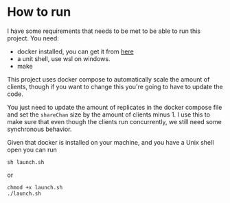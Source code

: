 # How to run
I have some requirements that needs to be met to be able to run this project.
You need:
- docker installed, you can get it from [here](https://www.docker.com)
- a unit shell, use wsl on windows.
- make


This project uses docker compose to automatically scale the amount of clients, though if you want to change this you're going to have to update the code.

You just need to update the amount of replicates in the docker compose file and set the `shareChan` size by the amount of clients minus 1. I use this to make sure that even though the clients run concurrently, we still need some synchronous behavior.

Given that docker is installed on your machine, and you have a Unix shell open you can run
```
sh launch.sh
```
or
```
chmod +x launch.sh
./launch.sh
```
